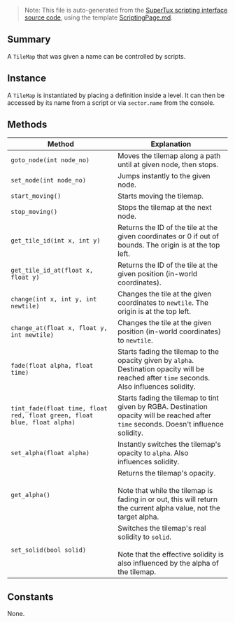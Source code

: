 > Note: This file is auto-generated from the [SuperTux scripting interface source code](https://github.com/SuperTux/supertux/tree/master/src/scripting), using the template [ScriptingPage.md](https://github.com/SuperTux/wiki/tree/master/templates/ScriptingPage.md).

Summary
-------

A `TileMap` that was given a name can be controlled by scripts.

Instance
--------

A `TileMap` is instantiated by placing a definition inside a level. It can then be accessed by its name from a script or via `sector.name` from the console. 

Methods
-------

Method | Explanation
-------|-------
`goto_node(int node_no)` | Moves the tilemap along a path until at given node, then stops. 
`set_node(int node_no)` | Jumps instantly to the given node. 
`start_moving()` | Starts moving the tilemap. 
`stop_moving()` | Stops the tilemap at the next node. 
`get_tile_id(int x, int y)` | Returns the ID of the tile at the given coordinates or 0 if out of bounds. The origin is at the top left. 
`get_tile_id_at(float x, float y)` | Returns the ID of the tile at the given position (in-world coordinates). 
`change(int x, int y, int newtile)` | Changes the tile at the given coordinates to `newtile`. The origin is at the top left. 
`change_at(float x, float y, int newtile)` | Changes the tile at the given position (in-world coordinates) to `newtile`. 
`fade(float alpha, float time)` | Starts fading the tilemap to the opacity given by `alpha`. Destination opacity will be reached after `time` seconds. Also influences solidity. 
`tint_fade(float time, float red, float green, float blue, float alpha)` | Starts fading the tilemap to tint given by RGBA. Destination opacity will be reached after `time` seconds. Doesn't influence solidity. 
`set_alpha(float alpha)` | Instantly switches the tilemap's opacity to `alpha`. Also influences solidity. 
`get_alpha()` | Returns the tilemap's opacity. <br /><br /> Note that while the tilemap is fading in or out, this will return the current alpha value, not the target alpha. 
`set_solid(bool solid)` | Switches the tilemap's real solidity to `solid`. <br /><br /> Note that the effective solidity is also influenced by the alpha of the tilemap. 


Constants
---------

None.
